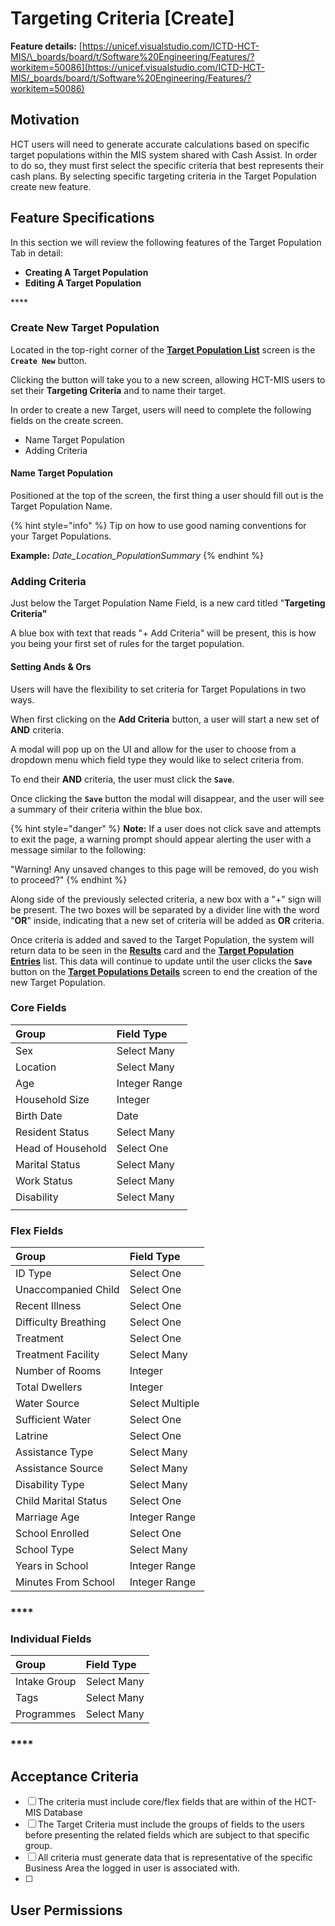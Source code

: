 # Targeting Criteria \[Create\]

**Feature details:** [https://unicef.visualstudio.com/ICTD-HCT-MIS/\_boards/board/t/Software%20Engineering/Features/?workitem=50086](https://unicef.visualstudio.com/ICTD-HCT-MIS/_boards/board/t/Software%20Engineering/Features/?workitem=50086)

## Motivation

HCT users will need to generate accurate calculations based on specific target populations within the MIS system shared with Cash Assist. In order to do so, they must first select the specific criteria that best represents their cash plans. By selecting specific targeting criteria in the Target Population create new feature.

## Feature Specifications

In this section we will review the following features of the Target Population Tab in detail:

* **Creating A Target Population**
* **Editing A Target Population**

\*\*\*\*

### Create New Target Population

Located in the top-right corner of the [**Target Population List**](./) screen is the **`Create New`** button.

Clicking the button will take you to a new screen, allowing HCT-MIS users to set their **Targeting Criteria** and to name their target. 

In order to create a new Target, users will need to complete the following fields on the create screen.

* Name Target Population
* Adding Criteria



#### Name Target  Population

Positioned at the top of the screen, the first thing a user should fill out is the Target Population Name.

{% hint style="info" %}
Tip on how to use good naming conventions for your Target Populations.

**Example:** _Date\_Location\_PopulationSummary_
{% endhint %}



### Adding Criteria

Just below the Target Population Name Field, is a new card titled "**Targeting Criteria"**

A blue box with text that reads "+ Add Criteria" will be present, this is how you being your first set of rules for the target population.

#### 

#### Setting Ands & Ors

Users will have the flexibility to set criteria for Target Populations in two ways. 

When first clicking on the **Add Criteria** button, a user will start a new set of **AND** criteria.

A modal will pop up on the UI and allow for the user to choose from a dropdown menu which field type they would like to select criteria from.

To end their **AND** criteria, the user must click the **`Save`**.

Once clicking the **`Save`** button the modal will disappear, and the user will see a summary of their criteria within the blue box. 

{% hint style="danger" %}
**Note:** If a user does not click save and attempts to exit the page, a warning prompt should appear alerting the user with a message similar to the following: 

"Warning! Any unsaved changes to this page will be removed, do you wish to proceed?"
{% endhint %}

Along side of the previously selected criteria, a new box with a "+" sign will be present. The two boxes will be separated by a divider line with the word "**OR**" inside, indicating that a new set of criteria will be added as **OR** criteria. 

Once criteria is added and saved to the Target Population, the system will return data to be seen in the [**Results**](view-copy-delete.md) card and the [**Target Population Entries**](view-copy-delete.md) list. This data will continue to update until the user clicks the **`Save`** button on the [**Target Populations Details**](view-copy-delete.md) screen to end the creation of the new Target Population.



### 

### Core Fields

| **Group** | Field Type |
| :--- | :--- |
| Sex | Select Many |
| Location | Select Many |
| Age | Integer Range |
| Household Size | Integer |
| Birth Date | Date |
| Resident Status | Select Many |
| Head of Household | Select One |
| Marital Status | Select Many |
| Work Status | Select Many |
| Disability | Select Many |
|  |  |

### **Flex Fields**

| **Group** | Field Type |
| :--- | :--- |
| ID Type | Select One |
| Unaccompanied Child | Select One |
| Recent Illness | Select One |
| Difficulty Breathing | Select One |
| Treatment | Select One |
| Treatment Facility | Select Many |
| Number of Rooms | Integer |
| Total Dwellers | Integer |
| Water Source | Select Multiple |
| Sufficient Water | Select One |
| Latrine | Select One |
| Assistance Type | Select Many |
| Assistance Source | Select Many |
| Disability Type | Select Many |
| Child Marital Status | Select One |
| Marriage Age | Integer Range |
| School Enrolled | Select One |
| School Type | Select Many |
| Years in School | Integer Range |
| Minutes From School | Integer Range |

### \*\*\*\*

### **Individual Fields**

| **Group** | Field Type |
| :--- | :--- |
| Intake Group | Select Many |
| Tags | Select Many |
| Programmes | Select Many |

### \*\*\*\*

## Acceptance Criteria

* [ ] The criteria must include core/flex fields that are within of the HCT-MIS Database
* [ ] The Target Criteria must include the groups of fields to the users before presenting the related fields which are subject to that specific group.
* [ ] All criteria must generate data that is representative of the specific Business Area the logged in user is associated with.
* [ ] 
## User Permissions



